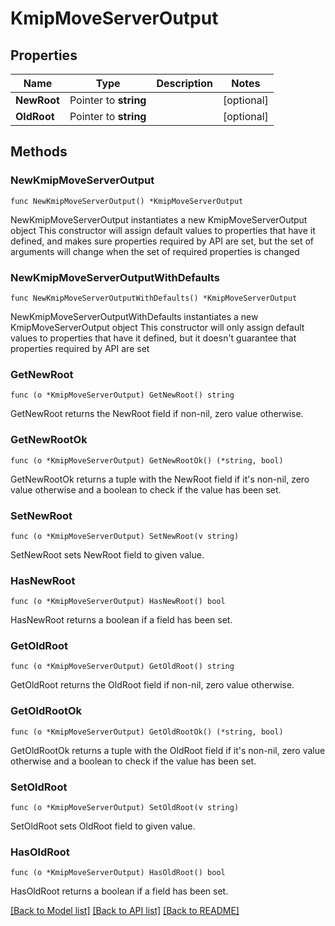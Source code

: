 # KmipMoveServerOutput

## Properties

Name | Type | Description | Notes
------------ | ------------- | ------------- | -------------
**NewRoot** | Pointer to **string** |  | [optional] 
**OldRoot** | Pointer to **string** |  | [optional] 

## Methods

### NewKmipMoveServerOutput

`func NewKmipMoveServerOutput() *KmipMoveServerOutput`

NewKmipMoveServerOutput instantiates a new KmipMoveServerOutput object
This constructor will assign default values to properties that have it defined,
and makes sure properties required by API are set, but the set of arguments
will change when the set of required properties is changed

### NewKmipMoveServerOutputWithDefaults

`func NewKmipMoveServerOutputWithDefaults() *KmipMoveServerOutput`

NewKmipMoveServerOutputWithDefaults instantiates a new KmipMoveServerOutput object
This constructor will only assign default values to properties that have it defined,
but it doesn't guarantee that properties required by API are set

### GetNewRoot

`func (o *KmipMoveServerOutput) GetNewRoot() string`

GetNewRoot returns the NewRoot field if non-nil, zero value otherwise.

### GetNewRootOk

`func (o *KmipMoveServerOutput) GetNewRootOk() (*string, bool)`

GetNewRootOk returns a tuple with the NewRoot field if it's non-nil, zero value otherwise
and a boolean to check if the value has been set.

### SetNewRoot

`func (o *KmipMoveServerOutput) SetNewRoot(v string)`

SetNewRoot sets NewRoot field to given value.

### HasNewRoot

`func (o *KmipMoveServerOutput) HasNewRoot() bool`

HasNewRoot returns a boolean if a field has been set.

### GetOldRoot

`func (o *KmipMoveServerOutput) GetOldRoot() string`

GetOldRoot returns the OldRoot field if non-nil, zero value otherwise.

### GetOldRootOk

`func (o *KmipMoveServerOutput) GetOldRootOk() (*string, bool)`

GetOldRootOk returns a tuple with the OldRoot field if it's non-nil, zero value otherwise
and a boolean to check if the value has been set.

### SetOldRoot

`func (o *KmipMoveServerOutput) SetOldRoot(v string)`

SetOldRoot sets OldRoot field to given value.

### HasOldRoot

`func (o *KmipMoveServerOutput) HasOldRoot() bool`

HasOldRoot returns a boolean if a field has been set.


[[Back to Model list]](../README.md#documentation-for-models) [[Back to API list]](../README.md#documentation-for-api-endpoints) [[Back to README]](../README.md)


